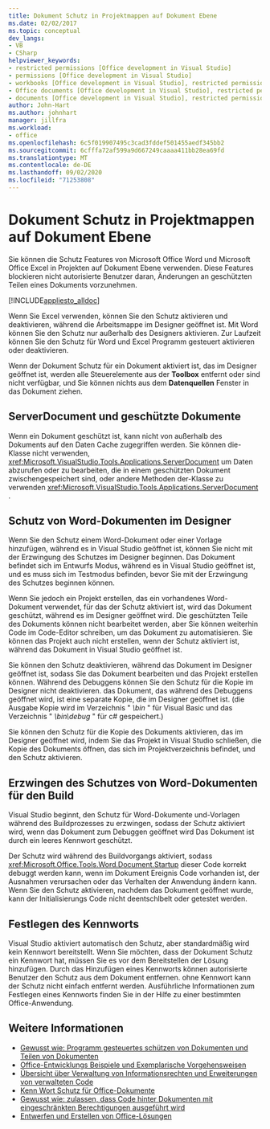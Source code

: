 ```yaml
---
title: Dokument Schutz in Projektmappen auf Dokument Ebene
ms.date: 02/02/2017
ms.topic: conceptual
dev_langs:
- VB
- CSharp
helpviewer_keywords:
- restricted permissions [Office development in Visual Studio]
- permissions [Office development in Visual Studio]
- workbooks [Office development in Visual Studio], restricted permissions
- Office documents [Office development in Visual Studio], restricted permissions
- documents [Office development in Visual Studio], restricted permissions
author: John-Hart
ms.author: johnhart
manager: jillfra
ms.workload:
- office
ms.openlocfilehash: 6c5f019907495c3cad3fddef501455aedf345bb2
ms.sourcegitcommit: 6cfffa72af599a9d667249caaaa411bb28ea69fd
ms.translationtype: MT
ms.contentlocale: de-DE
ms.lasthandoff: 09/02/2020
ms.locfileid: "71253808"
---
```

# <a name="document-protection-in-document-level-solutions"></a>Dokument Schutz in Projektmappen auf Dokument Ebene
  Sie können die Schutz Features von Microsoft Office Word und Microsoft Office Excel in Projekten auf Dokument Ebene verwenden. Diese Features blockieren nicht autorisierte Benutzer daran, Änderungen an geschützten Teilen eines Dokuments vorzunehmen.

 [!INCLUDE[appliesto_alldoc](../vsto/includes/appliesto-alldoc-md.md)]

 Wenn Sie Excel verwenden, können Sie den Schutz aktivieren und deaktivieren, während die Arbeitsmappe im Designer geöffnet ist. Mit Word können Sie den Schutz nur außerhalb des Designers aktivieren. Zur Laufzeit können Sie den Schutz für Word und Excel Programm gesteuert aktivieren oder deaktivieren.

 Wenn der Dokument Schutz für ein Dokument aktiviert ist, das im Designer geöffnet ist, werden alle Steuerelemente aus der **Toolbox** entfernt oder sind nicht verfügbar, und Sie können nichts aus dem **Datenquellen** Fenster in das Dokument ziehen.

## <a name="serverdocument-and-protected-documents"></a>ServerDocument und geschützte Dokumente
 Wenn ein Dokument geschützt ist, kann nicht von außerhalb des Dokuments auf den Daten Cache zugegriffen werden. Sie können die-Klasse nicht verwenden, <xref:Microsoft.VisualStudio.Tools.Applications.ServerDocument> um Daten abzurufen oder zu bearbeiten, die in einem geschützten Dokument zwischengespeichert sind, oder andere Methoden der-Klasse zu verwenden <xref:Microsoft.VisualStudio.Tools.Applications.ServerDocument> .

## <a name="word-document-protection-in-the-designer"></a>Schutz von Word-Dokumenten im Designer
 Wenn Sie den Schutz einem Word-Dokument oder einer Vorlage hinzufügen, während es in Visual Studio geöffnet ist, können Sie nicht mit der Erzwingung des Schutzes im Designer beginnen. Das Dokument befindet sich im Entwurfs Modus, während es in Visual Studio geöffnet ist, und es muss sich im Testmodus befinden, bevor Sie mit der Erzwingung des Schutzes beginnen können.

 Wenn Sie jedoch ein Projekt erstellen, das ein vorhandenes Word-Dokument verwendet, für das der Schutz aktiviert ist, wird das Dokument geschützt, während es im Designer geöffnet wird. Die geschützten Teile des Dokuments können nicht bearbeitet werden, aber Sie können weiterhin Code im Code-Editor schreiben, um das Dokument zu automatisieren. Sie können das Projekt auch nicht erstellen, wenn der Schutz aktiviert ist, während das Dokument in Visual Studio geöffnet ist.

 Sie können den Schutz deaktivieren, während das Dokument im Designer geöffnet ist, sodass Sie das Dokument bearbeiten und das Projekt erstellen können. Während des Debuggens können Sie den Schutz für die Kopie im Designer nicht deaktivieren. das Dokument, das während des Debuggens geöffnet wird, ist eine separate Kopie, die im Designer geöffnet ist. (die Ausgabe Kopie wird im Verzeichnis " *\bin* " für Visual Basic und das Verzeichnis " *\bin\debug* " für c# gespeichert.)

 Sie können den Schutz für die Kopie des Dokuments aktivieren, das im Designer geöffnet wird, indem Sie das Projekt in Visual Studio schließen, die Kopie des Dokuments öffnen, das sich im Projektverzeichnis befindet, und den Schutz aktivieren.

## <a name="enforce-word-document-protection-on-build"></a>Erzwingen des Schutzes von Word-Dokumenten für den Build
 Visual Studio beginnt, den Schutz für Word-Dokumente und-Vorlagen während des Buildprozesses zu erzwingen, sodass der Schutz aktiviert wird, wenn das Dokument zum Debuggen geöffnet wird Das Dokument ist durch ein leeres Kennwort geschützt.

 Der Schutz wird während des Buildvorgangs aktiviert, sodass <xref:Microsoft.Office.Tools.Word.Document.Startup> dieser Code korrekt debuggt werden kann, wenn im Dokument Ereignis Code vorhanden ist, der Ausnahmen verursachen oder das Verhalten der Anwendung ändern kann. Wenn Sie den Schutz aktivieren, nachdem das Dokument geöffnet wurde, kann der Initialisierungs Code nicht deentschlbelt oder getestet werden.

## <a name="setting-the-password"></a>Festlegen des Kennworts
 Visual Studio aktiviert automatisch den Schutz, aber standardmäßig wird kein Kennwort bereitstellt. Wenn Sie möchten, dass der Dokument Schutz ein Kennwort hat, müssen Sie es vor dem Bereitstellen der Lösung hinzufügen. Durch das Hinzufügen eines Kennworts können autorisierte Benutzer den Schutz aus dem Dokument entfernen. ohne Kennwort kann der Schutz nicht einfach entfernt werden. Ausführliche Informationen zum Festlegen eines Kennworts finden Sie in der Hilfe zu einer bestimmten Office-Anwendung.

## <a name="see-also"></a>Weitere Informationen
- [Gewusst wie: Programm gesteuertes schützen von Dokumenten und Teilen von Dokumenten](../vsto/how-to-programmatically-protect-documents-and-parts-of-documents.md)
- [Office-Entwicklungs Beispiele und Exemplarische Vorgehensweisen](../vsto/office-development-samples-and-walkthroughs.md)
- [Übersicht über Verwaltung von Informationsrechten und Erweiterungen von verwalteten Code](../vsto/information-rights-management-and-managed-code-extensions-overview.md)
- [Kenn Wort Schutz für Office-Dokumente](../vsto/password-protection-on-office-documents.md)
- [Gewusst wie: zulassen, dass Code hinter Dokumenten mit eingeschränkten Berechtigungen ausgeführt wird](../vsto/how-to-permit-code-to-run-behind-documents-with-restricted-permissions.md)
- [Entwerfen und Erstellen von Office-Lösungen](../vsto/designing-and-creating-office-solutions.md)
